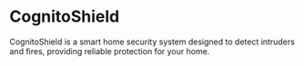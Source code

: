 # CognitoShield
CognitoShield is a smart home security system designed to detect intruders and fires, providing reliable protection for your home.
